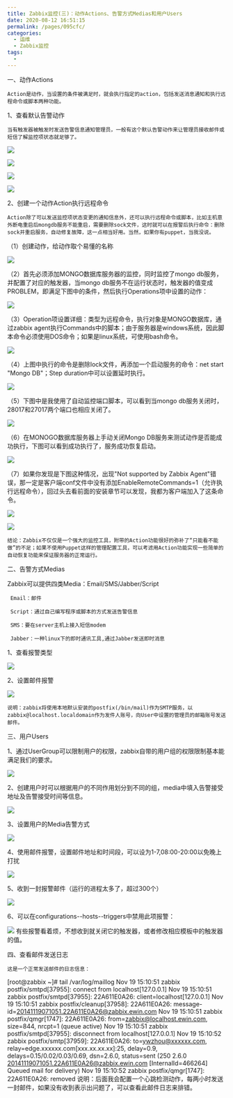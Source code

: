```yaml
---
title: Zabbix监控(三)：动作Actions、告警方式Medias和用户Users
date: 2020-08-12 16:51:15
permalink: /pages/095cfc/
categories: 
  - 运维
  - Zabbix监控
tags: 
  - 
---
```

一、动作Actions

    Action是动作，当设置的条件被满足时，就会执行指定的action，包括发送消息通知和执行远程命令或脚本两种功能。



1、查看默认告警动作

    当有触发器被触发时发送告警信息通知管理员，一般有这个默认告警动作来让管理员接收邮件或短信了解监控项状态就足够了。

![](https://s3.51cto.com/wyfs02/M02/53/9C/wKiom1RsOYSgkL32AAKF6kB4ew4496.jpg)



![](https://s3.51cto.com/wyfs02/M00/53/9A/wKioL1RsOfzg1UBZAAMyv-DZJ9k068.jpg)



![](https://s3.51cto.com/wyfs02/M01/53/9A/wKioL1RsOfzi5nXBAAMIY-8X7bY731.jpg)

![](https://s3.51cto.com/wyfs02/M00/53/9C/wKiom1RsOYXD3pznAAM4fuSsxTA769.jpg)







2、创建一个动作Action执行远程命令

    Action除了可以发送监控项状态变更的通知信息外，还可以执行远程命令或脚本，比如主机意外断电重启后mongdb服务不能重启，需要删除sock文件，这时就可以在报警后执行命令：删除sock并重启服务，自动修复故障，这一点相当好用。当然，如果你有puppet，当我没说。



（1）创建动作，给动作取个易懂的名称

![](https://s3.51cto.com/wyfs02/M01/53/9C/wKiom1RsOYWwyaP3AAHTXHp80i8233.jpg)



（2）首先必须添加MONGO数据库服务器的监控，同时监控了mongo db服务，并配置了对应的触发器，当mongo db服务不在运行状态时，触发器的值变成PROBLEM，即满足下图中的条件，然后执行Operations项中设置的动作：

![](https://s3.51cto.com/wyfs02/M01/53/9C/wKiom1RsOYWS2ox-AAG0F2XebgU354.jpg)



（3）Operation项设置详细：类型为远程命令，执行对象是MONGO数据库，通过zabbix agent执行Commands中的脚本；由于服务器是windows系统，因此脚本命令必须使用DOS命令；如果是linux系统，可使用bash命令。

![](https://s3.51cto.com/wyfs02/M02/53/9A/wKioL1RsOfzBV76HAAGzyXTwgpA629.jpg)



（4）上图中执行的命令是删除lock文件，再添加一个启动服务的命令：net start "Mongo DB"；Step duration中可以设置延时执行。

![](https://s3.51cto.com/wyfs02/M02/53/9C/wKiom1RsOYbh42G0AAMHpPoa0MY610.jpg)



（5）下图中是我使用了自动监控端口脚本，可以看到当mongo db服务关闭时，28017和27017两个端口也相应关闭了。

![](https://s3.51cto.com/wyfs02/M00/53/9A/wKioL1RsOf3gLwshAAPxwEd7ZXo984.jpg)



（6）在MONOGO数据库服务器上手动关闭Mongo DB服务来测试动作是否能成功执行，下图可以看到成功执行了，服务成功恢复启动。

![](https://s3.51cto.com/wyfs02/M00/53/9C/wKiom1RsOYjiZKEIAAMhEMA10zg877.jpg)



（7）如果你发现是下图这种情况，出现"Not supported by Zabbix Agent"错误，那一定是客户端conf文件中没有添加EnableRemoteCommands=1（允许执行远程命令），回过头去看前面的安装章节可以发现，我都为客户端加入了这条命令。

![](https://s3.51cto.com/wyfs02/M01/53/9A/wKioL1RsOgCyAPuRAAMX_4E6QoA993.jpg)

![](https://s3.51cto.com/wyfs02/M01/53/9C/wKiom1RsOYmxubnVAAKA6Qxkpnk735.jpg)

    结论：Zabbix不仅仅是一个强大的监控工具，附带的Action功能很好的弥补了“只能看不能做”的不足；如果不使用Puppet这样的管理配置工具，可以考滤用Action功能实现一些简单的自动恢复功能来保证服务器的正常运行。



二、告警方式Medias

   Zabbix可以提供四类Media：Email/SMS/Jabber/Script

     Email：邮件

     Script：通过自己编写程序或脚本的方式发送告警信息

     SMS：要在server主机上接入短信modem

     Jabber：一种linux下的即时通讯工具,通过Jabber发送即时消息



1、查看报警类型

![](https://s3.51cto.com/wyfs02/M02/53/9B/wKioL1RsRazx_kijAAJd6rAlPe4819.jpg)



2、设置邮件报警

![](https://s3.51cto.com/wyfs02/M02/53/9B/wKioL1RsRDbB9SMaAAJLRr3yGXY748.jpg)

    说明：zabbix将使用本地默认安装的postfix(/bin/mail)作为SMTP服务，以zabbix@localhost.localdomain作为发件人账号，向User中设置的管理员的邮箱账号发送邮件。

   

三、用户Users

1、通过UserGroup可以限制用户的权限，zabbix自带的用户组的权限限制基本能满足我们的要求。

![](https://s3.51cto.com/wyfs02/M01/53/9B/wKioL1RsTI3iXLkjAAM7-72M0yQ388.jpg)

2、创建用户时可以根据用户的不同作用划分到不同的组，media中填入告警接受地址及告警接受时间等信息。

![](https://s3.51cto.com/wyfs02/M01/53/9D/wKiom1RsTBfRCAOFAALiCVnhPus648.jpg)

3、设置用户的Media告警方式

![](https://s3.51cto.com/wyfs02/M02/53/9B/wKioL1RsTUDijhlAAAH-3cbVnk0475.jpg)

4、使用邮件报警，设置邮件地址和时间段，可以设为1-7,08:00-20:00以免晚上打扰

![](https://s3.51cto.com/wyfs02/M00/53/9B/wKioL1RsTSSghVm_AAEGjQp99sA526.jpg)

5、收到一封报警邮件（运行的进程太多了，超过300个）

![](https://s3.51cto.com/wyfs02/M00/53/9E/wKiom1RsTK_QUR2OAAIzJZKHeu8955.jpg)

6、可以在configurations--hosts--triggers中禁用此项报警： 

![](https://s3.51cto.com/wyfs02/M02/53/9C/wKioL1RsTivwoFoNAABg4WebWgY775.jpg)
   有些报警看着烦，不想收到就关闭它的触发器，或者修改相应模板中的触发器的值。





四、查看邮件发送日志

    这是一个正常发送邮件的日志信息：

[root@zabbix ~]# tail /var/log/maillog
Nov 19 15:10:51 zabbix postfix/smtpd[37955]: connect from localhost[127.0.0.1]
Nov 19 15:10:51 zabbix postfix/smtpd[37955]: 22A611E0A26: client=localhost[127.0.0.1]
Nov 19 15:10:51 zabbix postfix/cleanup[37958]: 22A611E0A26: message-id=<20141119071051.22A611E0A26@zabbix.ewin.com>
Nov 19 15:10:51 zabbix postfix/qmgr[1747]: 22A611E0A26: from=<zabbix@localhost.ewin.com>, size=844, nrcpt=1 (queue active)
Nov 19 15:10:51 zabbix postfix/smtpd[37955]: disconnect from localhost[127.0.0.1]
Nov 19 15:10:52 zabbix postfix/smtp[37959]: 22A611E0A26: to=<ywzhou@xxxxxx.com>, relay=edge.xxxxxx.com[xxx.xx.xx.xx]:25, delay=0.9, delays=0.15/0.02/0.03/0.69, dsn=2.6.0, status=sent (250 2.6.0 <20141119071051.22A611E0A26@zabbix.ewin.com> [InternalId=466264] Queued mail for delivery)
Nov 19 15:10:52 zabbix postfix/qmgr[1747]: 22A611E0A26: removed
    说明：后面我会配置一个心跳检测动作，每两小时发送一封邮件，如果没有收到表示出问题了，可以查看此邮件日志来排错。